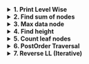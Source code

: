 <details> <summary><strong> 1. Print Level Wise </strong></summary>

# 1. Print Level Wise

    Given a generic tree, print the input tree in level wise order. ####For printing a node with data N, you need to follow the exact format -
        N:x1,x2,x3,...,xn
    where, N is data of any node present in the binary tree. x1, x2, x3, ...., xn are the children of node N
    There is no space in between.
    You need to print all nodes in the level order form in different lines.

**Input format**

    Elements in level order form separated by space (as per done in class).
    Order is - Root_data, n (No_Of_Child_Of_Root), n children, and so on for every element

**Output format**

    Level wise print

**Sample Input**

    10 3 20 30 40 2 40 50 0 0 0 0

**Sample Output**

    10:20,30,40
    20:40,50
    30:
    40:
    40:
    50:

<details> <summary><strong>Code</strong></summary>

    // Following is the given TreeNode structure.
    /**************

    template <typename T>
    class TreeNode {
    public:
        T data;
        vector<TreeNode<T>*> children;

        TreeNode(T data) {
            this->data = data;
        }

        ~TreeNode() {
            for (int i = 0; i < children.size(); i++) {
                delete children[i];
            }
        }

    };
    ***************/

    #include <queue>
    void printLevelWise(TreeNode<int> *root)
    {
        //prank check
        if (root == NULL)
            return;

        queue<TreeNode<int> *> nodesPending;

        nodesPending.push(root); // obviously pending, we have not printed it's children.

        // Another reason is that if we don't do this, then queue will not be systematic.

        // for optimization
        int data;                   // for relevance
        int n;                      // number of children
        TreeNode<int> *node = NULL; // the parent node

        // start printing the children
        while (nodesPending.size() != 0)
        {
            node = nodesPending.front(); // current root's data
            n = node->children.size();
            data = node->data;

            cout << data << ":";
            if (n != 0)
            {
                cout << node->children.at(0)->data;
                nodesPending.push(node->children.at(0));
                for (int i = 1; i < n; i++)
                {
                    cout << "," << node->children.at(i)->data;
                    nodesPending.push(node->children.at(i));
                }
            }
            // else don't print anything
            cout << endl;
            nodesPending.pop();
        }
    }

</details>

---

</details>

<details> <summary><strong> 2. Find sum of nodes </strong></summary>

# 2. Find sum of nodes

    Given a generic tree, count and return the sum of all nodes present in the given tree.

**Input Format**

    Elements in level order form separated by space (as per done in class).
    Order is - Root_data, n (No_Of_Child_Of_Root), n children, and so on for every element

**Output Format**

    Sum of all nodes

**Sample Input**

    10 3 20 30 40 2 40 50 0 0 0 0

**Sample Output**

    190

<details> <summary><strong>Code</strong></summary>

    int sumOfNodes(TreeNode<int> *root)
    {
        if (root == NULL)
            return 0; // prank

        // for optimization
        int sum = root->data;
        int n_children = root->children.size();

        // sum of all children , root has already been added
        for (int i = 0; i < n_children; i++)
            sum += sumOfNodes(root->children.at(i));

        return sum;
    }

</details>

---

</details>

<details> <summary><strong> 3. Max data node </strong></summary>

# 3. Maximum node

    Given a generic tree, find and return the node with maximum data. You need to return the complete node which is having maximum data.

    Return null if tree is empty.

**Input Format**

    Elements in level order form separated by space (as per done in class).
    Order is - Root_data, n (No_Of_Child_Of_Root), n children, and so on for every element

**Output Format**

    Updated LL elements (separated by space)

**Sample Input**

    10 3 20 30 40 2 40 50 0 0 0 0

**Sample Output**

    50

<details> <summary><strong>Code</strong></summary>

    // Following is the given Tree node structure.
    /**************
     template <typename T>
    class TreeNode {
        public:
            T data;
            vector<TreeNode<T>*> children;

            TreeNode(T data) {
                this->data = data;
            }

            ~TreeNode() {
                for (int i = 0; i < children.size(); i++) {
                    delete children[i];
                }
            }
    };
    ***************/

    TreeNode<int> *maxDataNode(TreeNode<int> *root)
    {
        if (root == NULL)
            return NULL;

        //base case is redundant
        // if(root->children.size()==0)
        //     return root;

        // max(root) = max(root, all children)

        // for optimization
        int n_children = root->children.size();
        TreeNode<int> *curr = root, *prev = root; // we use two variables and don't reuse root coz root is required for accessing all the subtrees

        for (int i = 0; i < n_children; i++)
        {
            curr = maxDataNode(root->children.at(i));
            if (curr->data > prev->data)
                prev = curr;
        }
        // prev has the most max value at each iteration
        return prev;
    }

</details>

---

</details>

<details><summary><strong> 4. Find height </strong></summary>

# 4. Find height

    Given a generic tree, find and return the height of given tree.

**Input Format**

    Elements in level order form separated by space (as per done in class). Order is -

    Root_data, n (No_Of_Child_Of_Root), n children, and so on for every element

**Output Format**

    Height

**Sample Input**

    10 3 20 30 40 2 40 50 0 0 0 0

**Sample Output**

    3

<details> <summary><strong>Code</strong></summary>

    / Following is the given Tree node structure.
    /**************
     template <typename T>
    class TreeNode {
        public:
            T data;
            vector<TreeNode<T>*> children;

            TreeNode(T data) {
                this->data = data;
            }

            ~TreeNode() {
                for (int i = 0; i < children.size(); i++) {
                    delete children[i];
                }
            }
    };
    ***************/

    int height(TreeNode<int> *root)
    {
        if (root == NULL)
            return -1;

        //base case is redundant
        // if(root->children.size()==0)
        //     return 0; // single node, on the ground

        // height  = 1 + max(height of all subtrees)

        int n_children = root->children.size();
        int prev = 0, curr = 0;

        for (int i = 0; i < n_children; i++)
        {
            curr = height(root->children.at(i));
            if (curr > prev)
                prev = curr;
        }
        return prev + 1;
    }

</details>

---

</details>

<details> <summary><strong> 5. Count leaf nodes </strong></summary>

# 5. Count leaf nodes

    Given a generic tree, count and return the number of leaf nodes present in the given tree.

**Input Format**

    Elements in level order form separated by space (as per done in class).
    Order is - Root_data, n (No_Of_Child_Of_Root), n children, and so on for every element

**Output Format**

    Count of leaf nodes

**Sample Input**

    10 3 20 30 40 2 40 50 0 0 0 0

**Sample Output**

    4

<details> <summary><strong>Code</strong></summary>

    /// Following is the given Tree node structure.
    /**************
     template <typename T>
    class TreeNode {
        public:
            T data;
            vector<TreeNode<T>*> children;

            TreeNode(T data) {
                this->data = data;
            }

            ~TreeNode() {
                for (int i = 0; i < children.size(); i++) {
                    delete children[i];
                }
            }
    };
    ***************/

    int numLeafNodes(TreeNode<int>* root)
    {
        // leaf nodes = sum of leaf nodes of the subtrees
        // base case, if no children return 1;

        // edge case: NULL prank
        if(root==NULL)
            return 0;

        // base case has to be here as it must stop the recursion when we do this
        // does matter here. As for loop does the same



        int leaves = 0;
        for(int i=0; i<root->children.size(); i++)
            leaves+=numLeafNodes(root->children.at(i));
        if(root->children.size()==0)
            return 1;
        return leaves;
    }

</details>

---

</details>
<details> <summary><strong> 6. PostOrder Traversal </strong></summary>

# 6. PostOrder Traversal

    Given a generic tree, print the post-order traversal of given tree.

    Post-order traversal is : Children and then Root

**Input Format**

    Elements in level order form separated by space (as per done in class).
    Order is - Root_data, n (No_Of_Child_Of_Root), n children, and so on for every element

**Output Format**

    Post-order traversal, elements separated by space

**Sample Input**

    10 3 20 30 40 2 400 50 0 0 0 0

**Sample Output**

    400 50 20 30 40 10

<details> <summary><strong>Code</strong></summary>

    // Following is the given Tree node structure.
    /**************
     template <typename T>
    class TreeNode {
        public:
            T data;
            vector<TreeNode<T>*> children;

            TreeNode(T data) {
                this->data = data;
            }

            ~TreeNode() {
                for (int i = 0; i < children.size(); i++) {
                    delete children[i];
                }
            }
    };
    ***************/

    void postOrder(TreeNode<int> *root)
    {
        if (root == NULL)
            return;

        // print all the subtrees of the children
        for (int i = 0; i < root->children.size(); i++)
            postOrder(root->children.at(i));

        // print the node
        cout << root->data << " ";
    }

</details>

---

</details>

<details> <summary><strong> 7. Reverse LL (Iterative) </strong></summary>

# 7. Reverse LL (Iterative)

    Given a linked list, reverse it iteratively.

    You don't need to print the elements, just reverse the LL duplicates and return the head of updated LL.

**Input Format**

    Linked list elements (separated by space and terminated by -1)

**Output Format**

    Updated LL elements (separated by space)

**Sample Input**

    1 2 3 4 5 -1

**Sample Output**

    5 4 3 2 1

<details> <summary><strong>Code</strong></summary>

    node *rev_linkedlist_itr(node *head)
    {
        if (head == NULL || head->next == NULL)
            return head;
        // uni and empty taken care of

        node *r = NULL, *q = NULL, *p = head;
        while (p != NULL)
        {
            q = p;
            p = p->next;
            q->next = r;
            r = q;
        }

        // q, r is the head at last. P is the untouched node
        return r;
    }

</details>

---

</details>
